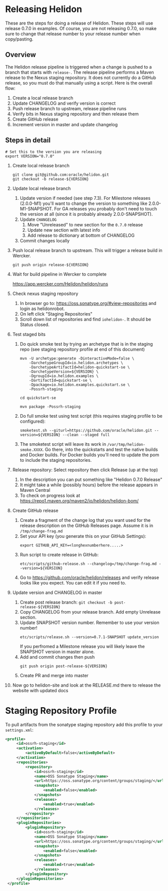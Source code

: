 # Releasing Helidon

These are the steps for doing a release of Helidon. These steps 
will use release 0.7.0 in examples. Of course, you are not releasing
0.7.0, so make sure to change that release number to your release
number when copy/pasting.

## Overview

The Helidon release pipeline is triggered when a change is pushed to
a branch that starts with `release-`. The release pipeline performs
a Maven release to the Nexus staging repository. It does not currently
do a GitHub release, so you must do that manually using a script. Here
is the overall flow:

1. Create a local release branch
2. Update CHANGELOG and verify version is correct
3. Push release branch to upstream, release pipeline runs
4. Verify bits in Nexus staging repository and then release them
5. Create GitHub release
6. Increment version in master and update changelog

## Steps in detail

```shell
# Set this to the version you are releasing
export VERSION="0.7.0"
```

1. Create local release branch
    ```shell
    git clone git@github.com:oracle/helidon.git
    git checkout -b release-${VERSION}
    ```
2. Update local release branch
   1. Update version if needed (see step 7.3). For Milestone releases
      (2.0.0-M1) you'll want to change the version to something like
      2.0.0-M1-SNAPSHOT. For GA releases you probably don't need to
      touch the version at all (since it is probably already
      2.0.0-SNAPSHOT).
   2. Update `CHANGELOG`
      1. Move "Unreleased" to new section for the `0.7.0` release
      2. Update new section with latest info
      3. Add release to dictionary at bottom of CHANGELOG
   3. Commit changes locally

3. Push local release branch to upstream. This will trigger a release build in Wercker.

    ```
    git push origin release-${VERSION}
    ```

4. Wait for build pipeline in Wercker to complete

   https://app.wercker.com/Helidon/helidon/runs

5. Check nexus staging repository
    1. In browser go to: https://oss.sonatype.org/#view-repositories and login
       as helidonrobot.
    2. On left click "Staging Repositories"
    3. Scroll down list of repositories and find `iohelidon-`. It should be Status closed.
    
6. Test staged bits    
    1. Do quick smoke test by trying an archetype that is in the staging
       repo (see staging repository profile at end of this document)
    
        ```shell
        mvn -U archetype:generate -DinteractiveMode=false \
            -DarchetypeGroupId=io.helidon.archetypes \
            -DarchetypeArtifactId=helidon-quickstart-se \
            -DarchetypeVersion=${VERSION} \
            -DgroupId=io.helidon.examples \
            -DartifactId=quickstart-se \
            -Dpackage=io.helidon.examples.quickstart.se \
            -Possrh-staging
        
        cd quickstart-se
        
        mvn package -Possrh-staging
        ```
        
    2. Do full smoke test using test script (this requires staging profile to be configured):
       ```shell
       smoketest.sh --giturl=https://github.com/oracle/helidon.git --version=${VERSION} --clean --staged full
       ```
    3. The smoketest script will leave its work in `/var/tmp/helidon-smoke.XXXX`.
       Go there, into the quickstarts and test the native builds and Docker builds.
       For Docker builds you'll need to update the pom to include the staging repositories.
       
7. Release repository: Select repository then click Release (up at the top)
   1. In the description you can put something like "Helidon 0.7.0 Release"
   2. It might take a while (possibly hours) before the release appears in Maven Central
   3. To check on progress look at https://repo1.maven.org/maven2/io/helidon/helidon-bom/
       
8. Create GitHub release
   1. Create a fragment of the change log that you want used for the release
      description on the GitHub Releases page. Assume it is in `/tmp/change-frag.md`
   2. Set your API key (you generate this on your GitHub Settings):
      ```shell
      export GITHUB_API_KEY=<longhexnumberhere.....>
      ```
   3. Run script to create release in GitHub:
      ```shell
      etc/scripts/github-release.sh --changelog=/tmp/change-frag.md --version=${VERSION}
      ```
   4. Go to https://github.com/oracle/helidon/releases and verify release looks like
      you expect. You can edit it if you need to.

9. Update version and CHANGELOG in master
   1. Create post release branch: `git checkout -b post-release-${VERSION}`
   2. Copy CHANGELOG from your release branch. Add empty Unrelease section.
   3. Update SNAPSHOT version number. Remember to use your version number!
      ```shell
      etc/scripts/release.sh --version=0.7.1-SNAPSHOT update_version
      ```
      If you perfromed a Milestone release you will likely leave the 
      SNAPSHOT version in master alone.
   4. Add and commit changes then push
      ```shell
      git push origin post-release-${VERSION}
      ```
   5. Create PR and merge into master

10. Now go to helidon-site and look at the RELEASE.md there to release the website with updated docs

# Staging Repository Profile

To pull artifacts from the sonatype staging repository add this profile to your `settings.xml`:

```xml
<profile>
     <id>ossrh-staging</id>
     <activation>
         <activeByDefault>false</activeByDefault>
     </activation>
     <repositories>
         <repository>
             <id>ossrh-staging</id>
             <name>OSS Sonatype Staging</name>
             <url>https://oss.sonatype.org/content/groups/staging/</url>
             <snapshots>
                 <enabled>false</enabled>
             </snapshots>
             <releases>
                 <enabled>true</enabled>
             </releases>
         </repository>
     </repositories>
     <pluginRepositories>
         <pluginRepository>
             <id>ossrh-staging</id>
             <name>OSS Sonatype Staging</name>
             <url>https://oss.sonatype.org/content/groups/staging/</url>
             <snapshots>
                 <enabled>false</enabled>
             </snapshots>
             <releases>
                 <enabled>true</enabled>
             </releases>
         </pluginRepository>
     </pluginRepositories>
 </profile>
```
